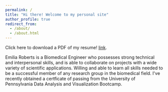```yaml
---
permalink: /
title: "Hi there! Welcome to my personal site"
author_profile: true
redirect_from: 
  - /about/
  - /about.html
---
```

Click here to download a PDF of my resume! [link](https://eroberts91.github.io/personal-site/files/ERoberts_Resume__July_2024_.pdf "Resume PDF").

Emilia Roberts is a Biomedical Engineer who possesses strong technical and interpersonal skills, and is able to collaborate on projects with a wide variety of scientific applications. Willing and able to learn all skills needed to be a successful member of any research group in the biomedical field. I've recently obtained a certficate of passing from the University of Pennsylvania Data Analysis and Visualization Bootcamp. 